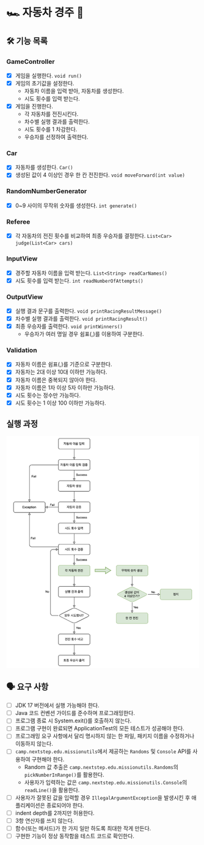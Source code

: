 # 🏎️ 자동차 경주 🏁

## 🛠 기능 목록

### GameController
- [x] 게임을 실행한다. `void run()`
- [x] 게임의 초기값을 설정한다.
  - 자동차 이름을 입력 받아, 자동차를 생성한다.
  - 시도 횟수를 입력 받는다.
- [x] 게임을 진행한다.
  - 각 자동차를 전진시킨다.
  - 차수별 실행 결과를 출력한다.
  - 시도 횟수를 1 차감한다.
  - 우승자를 선정하여 출력한다.

### Car
- [x] 자동차를 생성한다. `Car()`
- [x] 생성된 값이 4 이상인 경우 한 칸 전진한다. `void moveForward(int value)`

### RandomNumberGenerator 
- [x] 0~9 사이의 무작위 숫자를 생성한다. `int generate()`

### Referee
- [x] 각 자동차의 전진 횟수를 비교하여 최종 우승자를 결정한다. `List<Car> judge(List<Car> cars)`

### InputView
- [x] 경주할 자동차 이름을 입력 받는다. `List<String> readCarNames()`
- [x] 시도 횟수를 입력 받는다. `int readNumberOfAttempts()`

### OutputView
- [x] 실행 결과 문구를 출력한다. `void printRacingResultMessage()`
- [x] 차수별 실행 결과를 출력한다. `void printRacingResult()`
- [x] 최종 우승자를 출력한다. `void printWinners()`
  - 우승자가 여러 명일 경우 쉼표(,)를 이용하여 구분한다.

### Validation
- [x] 자동차 이름은 쉼표(,)를 기준으로 구분한다.
- [x] 자동차는 2대 이상 10대 이하만 가능하다.
- [x] 자동차 이름은 중복되지 않아야 한다.
- [x] 자동차 이름은 1자 이상 5자 이하만 가능하다.
- [x] 시도 횟수는 정수만 가능하다.
- [x] 시도 횟수는 1 이상 100 이하만 가능하다.

## 실행 과정
<img src="racing flow.png">

## 🗣️ 요구 사항
- [ ] JDK 17 버전에서 실행 가능해야 한다.
- [ ] Java 코드 컨벤션 가이드를 준수하며 프로그래밍한다.
- [ ] 프로그램 종료 시 System.exit()를 호출하지 않는다.
- [ ] 프로그램 구현이 완료되면 ApplicationTest의 모든 테스트가 성공해야 한다.
- [ ] 프로그래밍 요구 사항에서 달리 명시하지 않는 한 파일, 패키지 이름을 수정하거나 이동하지 않는다.
- [ ] `camp.nextstep.edu.missionutils`에서 제공하는 `Randoms` 및 `Console` API를 사용하여 구현해야 한다.
  - Random 값 추출은 `camp.nextstep.edu.missionutils.Randoms`의 `pickNumberInRange()`를 활용한다.
  - 사용자가 입력하는 값은 `camp.nextstep.edu.missionutils.Console`의 `readLine()`을 활용한다.
- [ ] 사용자가 잘못된 값을 입력할 경우 `IllegalArgumentException`을 발생시킨 후 애플리케이션은 종료되어야 한다.
- [ ] indent depth를 2까지만 허용한다.
- [ ] 3항 연산자를 쓰지 않는다. 
- [ ] 함수(또는 메서드)가 한 가지 일만 하도록 최대한 작게 만든다. 
- [ ] 구현한 기능이 정상 동작함을 테스트 코드로 확인한다.